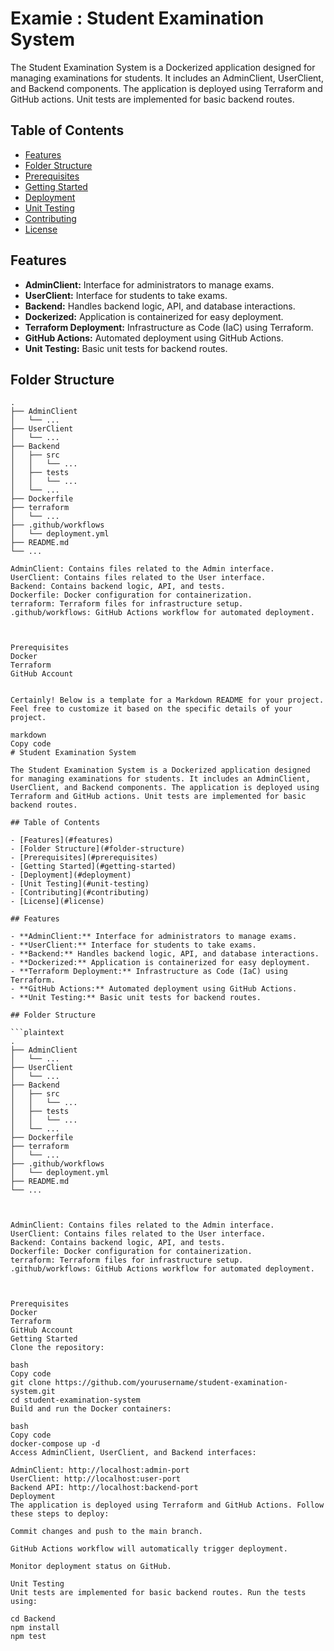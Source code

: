 # Examie : Student Examination System

The Student Examination System is a Dockerized application designed for managing examinations for students. It includes an AdminClient, UserClient, and Backend components. The application is deployed using Terraform and GitHub actions. Unit tests are implemented for basic backend routes.

## Table of Contents

- [Features](#features)
- [Folder Structure](#folder-structure)
- [Prerequisites](#prerequisites)
- [Getting Started](#getting-started)
- [Deployment](#deployment)
- [Unit Testing](#unit-testing)
- [Contributing](#contributing)
- [License](#license)

## Features

- **AdminClient:** Interface for administrators to manage exams.
- **UserClient:** Interface for students to take exams.
- **Backend:** Handles backend logic, API, and database interactions.
- **Dockerized:** Application is containerized for easy deployment.
- **Terraform Deployment:** Infrastructure as Code (IaC) using Terraform.
- **GitHub Actions:** Automated deployment using GitHub Actions.
- **Unit Testing:** Basic unit tests for backend routes.

## Folder Structure

```plaintext
.
├── AdminClient
│   └── ...
├── UserClient
│   └── ...
├── Backend
│   ├── src
│   │   └── ...
│   ├── tests
│   │   └── ...
│   └── ...
├── Dockerfile
├── terraform
│   └── ...
├── .github/workflows
│   └── deployment.yml
├── README.md
└── ...

AdminClient: Contains files related to the Admin interface.
UserClient: Contains files related to the User interface.
Backend: Contains backend logic, API, and tests.
Dockerfile: Docker configuration for containerization.
terraform: Terraform files for infrastructure setup.
.github/workflows: GitHub Actions workflow for automated deployment.



Prerequisites
Docker
Terraform
GitHub Account


Certainly! Below is a template for a Markdown README for your project. Feel free to customize it based on the specific details of your project.

markdown
Copy code
# Student Examination System

The Student Examination System is a Dockerized application designed for managing examinations for students. It includes an AdminClient, UserClient, and Backend components. The application is deployed using Terraform and GitHub actions. Unit tests are implemented for basic backend routes.

## Table of Contents

- [Features](#features)
- [Folder Structure](#folder-structure)
- [Prerequisites](#prerequisites)
- [Getting Started](#getting-started)
- [Deployment](#deployment)
- [Unit Testing](#unit-testing)
- [Contributing](#contributing)
- [License](#license)

## Features

- **AdminClient:** Interface for administrators to manage exams.
- **UserClient:** Interface for students to take exams.
- **Backend:** Handles backend logic, API, and database interactions.
- **Dockerized:** Application is containerized for easy deployment.
- **Terraform Deployment:** Infrastructure as Code (IaC) using Terraform.
- **GitHub Actions:** Automated deployment using GitHub Actions.
- **Unit Testing:** Basic unit tests for backend routes.

## Folder Structure

```plaintext
.
├── AdminClient
│   └── ...
├── UserClient
│   └── ...
├── Backend
│   ├── src
│   │   └── ...
│   ├── tests
│   │   └── ...
│   └── ...
├── Dockerfile
├── terraform
│   └── ...
├── .github/workflows
│   └── deployment.yml
├── README.md
└── ...



AdminClient: Contains files related to the Admin interface.
UserClient: Contains files related to the User interface.
Backend: Contains backend logic, API, and tests.
Dockerfile: Docker configuration for containerization.
terraform: Terraform files for infrastructure setup.
.github/workflows: GitHub Actions workflow for automated deployment.



Prerequisites
Docker
Terraform
GitHub Account
Getting Started
Clone the repository:

bash
Copy code
git clone https://github.com/yourusername/student-examination-system.git
cd student-examination-system
Build and run the Docker containers:

bash
Copy code
docker-compose up -d
Access AdminClient, UserClient, and Backend interfaces:

AdminClient: http://localhost:admin-port
UserClient: http://localhost:user-port
Backend API: http://localhost:backend-port
Deployment
The application is deployed using Terraform and GitHub Actions. Follow these steps to deploy:

Commit changes and push to the main branch.

GitHub Actions workflow will automatically trigger deployment.

Monitor deployment status on GitHub.

Unit Testing
Unit tests are implemented for basic backend routes. Run the tests using:

cd Backend
npm install
npm test
